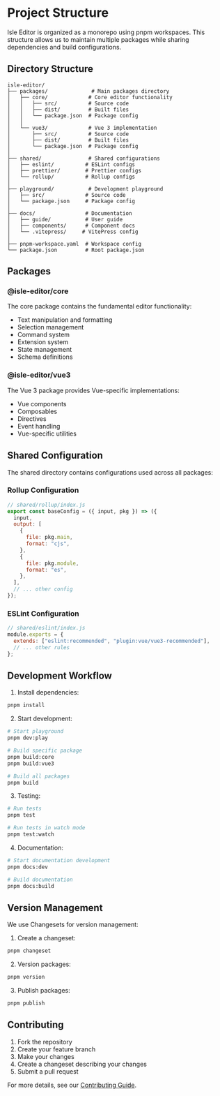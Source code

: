# Project Structure

Isle Editor is organized as a monorepo using pnpm workspaces. This structure allows us to maintain multiple packages while sharing dependencies and build configurations.

## Directory Structure

```
isle-editor/
├── packages/              # Main packages directory
│   ├── core/             # Core editor functionality
│   │   ├── src/          # Source code
│   │   ├── dist/         # Built files
│   │   └── package.json  # Package config
│   │
│   └── vue3/             # Vue 3 implementation
│       ├── src/          # Source code
│       ├── dist/         # Built files
│       └── package.json  # Package config
│
├── shared/               # Shared configurations
│   ├── eslint/          # ESLint configs
│   ├── prettier/        # Prettier configs
│   └── rollup/          # Rollup configs
│
├── playground/           # Development playground
│   ├── src/             # Source code
│   └── package.json     # Package config
│
├── docs/                # Documentation
│   ├── guide/           # User guide
│   ├── components/      # Component docs
│   └── .vitepress/     # VitePress config
│
├── pnpm-workspace.yaml  # Workspace config
└── package.json         # Root package.json
```

## Packages

### @isle-editor/core

The core package contains the fundamental editor functionality:

- Text manipulation and formatting
- Selection management
- Command system
- Extension system
- State management
- Schema definitions

### @isle-editor/vue3

The Vue 3 package provides Vue-specific implementations:

- Vue components
- Composables
- Directives
- Event handling
- Vue-specific utilities

## Shared Configuration

The shared directory contains configurations used across all packages:

### Rollup Configuration

```js
// shared/rollup/index.js
export const baseConfig = ({ input, pkg }) => ({
  input,
  output: [
    {
      file: pkg.main,
      format: "cjs",
    },
    {
      file: pkg.module,
      format: "es",
    },
  ],
  // ... other config
});
```

### ESLint Configuration

```js
// shared/eslint/index.js
module.exports = {
  extends: ["eslint:recommended", "plugin:vue/vue3-recommended"],
  // ... other rules
};
```

## Development Workflow

1. Install dependencies:

```bash
pnpm install
```

2. Start development:

```bash
# Start playground
pnpm dev:play

# Build specific package
pnpm build:core
pnpm build:vue3

# Build all packages
pnpm build
```

3. Testing:

```bash
# Run tests
pnpm test

# Run tests in watch mode
pnpm test:watch
```

4. Documentation:

```bash
# Start documentation development
pnpm docs:dev

# Build documentation
pnpm docs:build
```

## Version Management

We use Changesets for version management:

1. Create a changeset:

```bash
pnpm changeset
```

2. Version packages:

```bash
pnpm version
```

3. Publish packages:

```bash
pnpm publish
```

## Contributing

1. Fork the repository
2. Create your feature branch
3. Make your changes
4. Create a changeset describing your changes
5. Submit a pull request

For more details, see our [Contributing Guide](/contributing).

